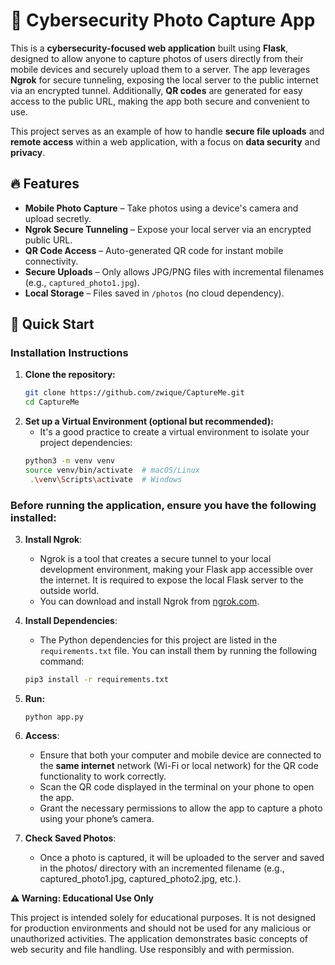 # 📸 Cybersecurity Photo Capture App

This is a **cybersecurity-focused web application** built using **Flask**, designed to allow anyone to capture photos of users directly from their mobile devices and securely upload them to a server. The app leverages **Ngrok** for secure tunneling, exposing the local server to the public internet via an encrypted tunnel. Additionally, **QR codes** are generated for easy access to the public URL, making the app both secure and convenient to use.

This project serves as an example of how to handle **secure file uploads** and **remote access** within a web application, with a focus on **data security** and **privacy**.

## 🔥 Features  
- **Mobile Photo Capture** – Take photos using a device's camera and upload secretly.  
- **Ngrok Secure Tunneling** – Expose your local server via an encrypted public URL.  
- **QR Code Access** – Auto-generated QR code for instant mobile connectivity.  
- **Secure Uploads** – Only allows JPG/PNG files with incremental filenames (e.g., `captured_photo1.jpg`).  
- **Local Storage** – Files saved in `/photos` (no cloud dependency).  

## 🚀 Quick Start  


### Installation Instructions
1. **Clone the repository:**
   ```bash
   git clone https://github.com/zwique/CaptureMe.git
   cd CaptureMe
   ```
2. **Set up a Virtual Environment (optional but recommended):**
   - It's a good practice to create a virtual environment to isolate your project dependencies:
   ```bash
   python3 -m venv venv
   source venv/bin/activate  # macOS/Linux
    .\venv\Scripts\activate  # Windows
    ```
### Before running the application, ensure you have the following installed:

3. **Install Ngrok**:
   - Ngrok is a tool that creates a secure tunnel to your local development environment, making your Flask app accessible over the internet. It is required to expose the local Flask server to the outside world.
   - You can download and install Ngrok from [ngrok.com](https://ngrok.com/).

4. **Install Dependencies**:
   - The Python dependencies for this project are listed in the `requirements.txt` file. You can install them by running the following command:
   ```bash
   pip3 install -r requirements.txt
    ```
5. **Run:**
   ```
   python app.py
   ```
6. **Access**:
   - Ensure that both your computer and mobile device are connected to the **same internet** network (Wi-Fi or local network) for the QR code functionality to work correctly.
   - Scan the QR code displayed in the terminal on your phone to open the app.
   - Grant the necessary permissions to allow the app to capture a photo using your phone’s camera.
     
8. **Check Saved Photos**:
   - Once a photo is captured, it will be uploaded to the server and saved in the photos/ directory with an incremented filename (e.g., captured_photo1.jpg, captured_photo2.jpg, etc.).

  **⚠️ Warning: Educational Use Only**

This project is intended solely for educational purposes. It is not designed for production environments and should not be used for any malicious or unauthorized activities. The application demonstrates basic concepts of web security and file handling. Use responsibly and with permission.
